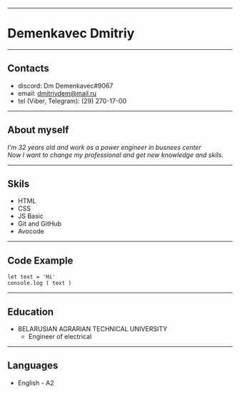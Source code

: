 ____________
# Demenkavec Dmitriy
____________
## Сontacts 
  * discord: Dm Demenkavec#9067
  * email: dmitriydem@mail.ru
  * tel (Viber, Telegram): (29) 270-17-00
  _________
## About myself
*I'm 32 years old and work as a power engineer in busnees center*  
*Now I want to change my professional and get new knowledge and skils.*
_________
## Skils 
* HTML
* CSS
* JS Basic
* Git and GitHub
* Avocode
_________
## Code Example
```
let text = 'Hi'
console.log ( text )
```
_________
## Education
* BELARUSIAN AGRARIAN TECHNICAL UNIVERSITY
  * Engineer of electrical 
_________
## Languages
* English - A2	